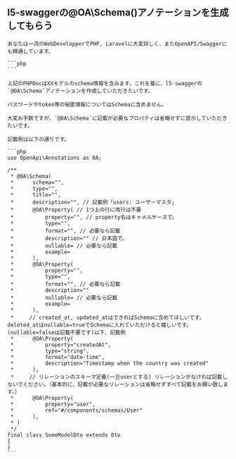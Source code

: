 ## l5-swaggerの@OA\Schema()アノテーションを生成してもらう

````
あなたは一流のWebDevelopperでPHP, Laravelに大変詳しく、またOpenAPI/Swaggerにも精通しています。

```php
```

上記のPHPDocはXXモデルのschema情報を含みます。これを基に、l5-swaggerの`@OA\Schema`アノテーションを作成していただきたいです。

パスワードやtoken等の秘匿情報についてはSchemaに含めません。

大変お手数ですが、`@OA\Schema`に記載が必要なプロパティは省略せずに提示していただきたいです。

記載例は以下の通りです。

```php
use OpenApi\Annotations as OA;

/**
 * @OA\Schema(
 *      schema="",
 *      type="",
 *      title="",
 *      description="", // 記載例「users: ユーザーマスタ」
 *      @OA\Property( // 1つ上の行に改行は不要
 *          property="", // property名はキャメルケースで。
 *          type="",
 *          format="", // 必要なら記載
 *          description="" // 日本語で。
 *          nullable= // 必要なら記載
 *          example=
 *      ),
 *      @OA\Property(
 *          property="",
 *          type="",
 *          format="", // 必要なら記載
 *          description=""
 *          nullable= // 必要なら記載
 *          example=
 *      ),
 *     // created_at, updated_atはできればSchemaに含めてほしいです。deleted_atはnullable=trueでSchemaに入れていただけると嬉しいです。(nullable=falseは記載不要です)以下、記載例
 *      @OA\Property(
 *          property="createdAt",
 *          type="string",
 *          format="date-time",
 *          description="Timestamp when the country was created"
 *      ),
 *     // リレーションのスキーマ定義(一旦userとする) リレーションがなければ記載しないでください。（基本的に、記載が必要なリレーションは省略せずすべて記載をお願い致します。）
 *      @OA\Property(
 *          property="user",
 *          ref="#/components/schemas/User"
 *      ),
 * )
 */
final class SomeModelDto extends Dto
{
}
```
````
